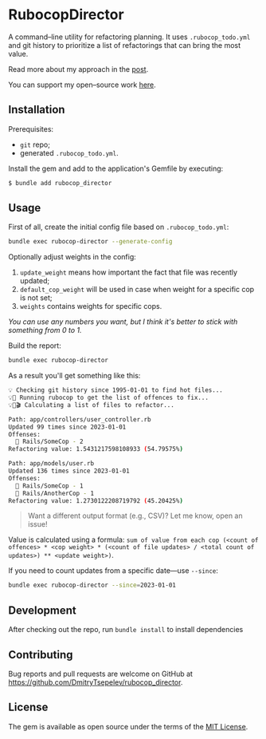# RubocopDirector

A command–line utility for refactoring planning. It uses `.rubocop_todo.yml` and git history to prioritize a list of refactorings that can bring the most value.

Read more about my approach in the [post](https://dmitrytsepelev.dev/directing-refactoring).

You can support my open–source work [here](https://boosty.to/dmitry_tsepelev).

## Installation

Prerequisites:

- `git` repo;
- generated `.rubocop_todo.yml`.

Install the gem and add to the application's Gemfile by executing:

```bash
$ bundle add rubocop_director
```

## Usage

First of all, create the initial config file based on `.rubocop_todo.yml`:

```bash
bundle exec rubocop-director --generate-config
```

Optionally adjust weights in the config:

1. `update_weight` means how important the fact that file was recently updated;
2. `default_cop_weight` will be used in case when weight for a specific cop is not set;
3. `weights` contains weights for specific cops.

_You can use any numbers you want, but I think it's better to stick with something from 0 to 1._

Build the report:

```bash
bundle exec rubocop-director
```

As a result you'll get something like this:

```bash
💡 Checking git history since 1995-01-01 to find hot files...
💡🎥 Running rubocop to get the list of offences to fix...
💡🎥🎬 Calculating a list of files to refactor...

Path: app/controllers/user_controller.rb
Updated 99 times since 2023-01-01
Offenses:
  🚓 Rails/SomeCop - 2
Refactoring value: 1.5431217598108933 (54.79575%)

Path: app/models/user.rb
Updated 136 times since 2023-01-01
Offenses:
  🚓 Rails/SomeCop - 1
  🚓 Rails/AnotherCop - 1
Refactoring value: 1.2730122208719792 (45.20425%)
```

> Want a different output format (e.g., CSV)? Let me know, open an issue!

Value is calculated using a formula: `sum of value from each cop (<count of offences> * <cop weight> * (<count of file updates> / <total count of updates>) ** <update weight>)`.

If you need to count updates from a specific date—use `--since`:

```bash
bundle exec rubocop-director --since=2023-01-01
```

## Development

After checking out the repo, run `bundle install` to install dependencies

## Contributing

Bug reports and pull requests are welcome on GitHub at https://github.com/DmitryTsepelev/rubocop_director.

## License

The gem is available as open source under the terms of the [MIT License](https://opensource.org/licenses/MIT).

